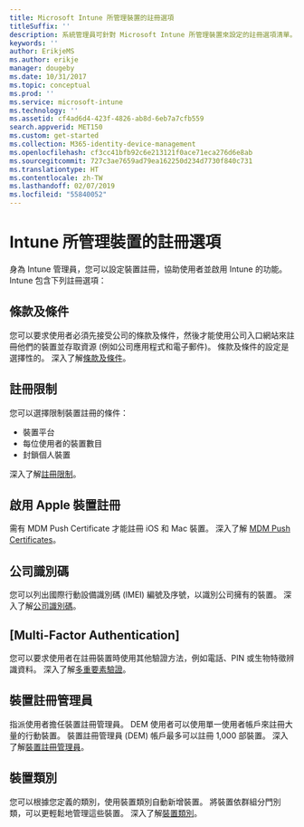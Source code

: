 ```yaml
---
title: Microsoft Intune 所管理裝置的註冊選項
titleSuffix: ''
description: 系統管理員可針對 Microsoft Intune 所管理裝置來設定的註冊選項清單。
keywords: ''
author: ErikjeMS
ms.author: erikje
manager: dougeby
ms.date: 10/31/2017
ms.topic: conceptual
ms.prod: ''
ms.service: microsoft-intune
ms.technology: ''
ms.assetid: cf4ad6d4-423f-4826-ab8d-6eb7a7cfb559
search.appverid: MET150
ms.custom: get-started
ms.collection: M365-identity-device-management
ms.openlocfilehash: cf3cc41bfb92c6e213121f0ace71eca276d6e8ab
ms.sourcegitcommit: 727c3ae7659ad79ea162250d234d7730f840c731
ms.translationtype: HT
ms.contentlocale: zh-TW
ms.lasthandoff: 02/07/2019
ms.locfileid: "55840052"
---
```

# <a name="enrollment-options-for-devices-managed-by-intune"></a>Intune 所管理裝置的註冊選項

身為 Intune 管理員，您可以設定裝置註冊，協助使用者並啟用 Intune 的功能。  Intune 包含下列註冊選項：

## <a name="terms-and-conditions"></a>條款及條件

您可以要求使用者必須先接受公司的條款及條件，然後才能使用公司入口網站來註冊他們的裝置並存取資源 (例如公司應用程式和電子郵件)。 條款及條件的設定是選擇性的。 深入了解[條款及條件](terms-and-conditions-create.md)。

## <a name="enrollment-restrictions"></a>註冊限制

您可以選擇限制裝置註冊的條件：
- 裝置平台
- 每位使用者的裝置數目
- 封鎖個人裝置

深入了解[註冊限制](enrollment-restrictions-set.md)。

## <a name="enable-apple-device-enrollment"></a>啟用 Apple 裝置註冊

需有 MDM Push Certificate 才能註冊 iOS 和 Mac 裝置。 深入了解 [MDM Push Certificates](apple-mdm-push-certificate-get.md)。

## <a name="corporate-identifiers"></a>公司識別碼

您可以列出國際行動設備識別碼 (IMEI) 編號及序號，以識別公司擁有的裝置。 深入了解[公司識別碼](corporate-identifiers-add.md)。
## <a name="multi-factor-authentication"></a>[Multi-Factor Authentication]

您可以要求使用者在註冊裝置時使用其他驗證方法，例如電話、PIN 或生物特徵辨識資料。 深入了解[多重要素驗證](multi-factor-authentication.md)。

## <a name="device-enrollment-manager"></a>裝置註冊管理員
指派使用者擔任裝置註冊管理員。  DEM 使用者可以使用單一使用者帳戶來註冊大量的行動裝置。 裝置註冊管理員 (DEM) 帳戶最多可以註冊 1,000 部裝置。 深入了解[裝置註冊管理員](device-enrollment-manager-enroll.md)。

## <a name="device-categories"></a>裝置類別

您可以根據您定義的類別，使用裝置類別自動新增裝置。 將裝置依群組分門別類，可以更輕鬆地管理這些裝置。 深入了解[裝置類別](device-group-mapping.md)。
